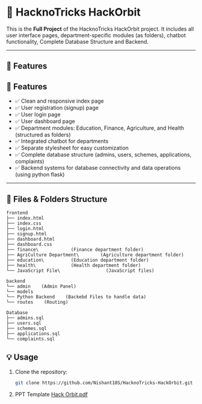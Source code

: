 # 🌟 HacknoTricks HackOrbit

This is the **Full Project** of the HacknoTricks HackOrbit project. It includes all user interface pages, department-specific modules (as folders), chatbot functionality, Complete Database Structure and Backend.

---

## 🚀 Features

## 🚀 Features

- ✅ Clean and responsive index page
- ✅ User registration (signup) page
- ✅ User login page
- ✅ User dashboard page
- ✅ Department modules: Education, Finance, Agriculture, and Health (structured as folders)
- ✅ Integrated chatbot for departments
- ✅ Separate stylesheet for easy customization
- ✅ Complete database structure (admins, users, schemes, applications, complaints)
- ✅ Backend systems for database connectivity and data operations (using python flask)


---

## 📄 Files & Folders Structure 

```plaintext
frontend
├── index.html
├── index.css
├── login.html
├── signup.html
├── dashboard.html
├── dashboard.css
├── finance\            (Finance department folder)
├── AgriCulture Department\        (Agriculture department folder)
├── education\          (Education department folder)
├── health\             (Health department folder)
└── JavaScript File\                 (JavaScript files)

backend
└── admin    (Admin Panel)
└── models    
└── Python Backend    (Backebd Files to handle data)
└── routes    (Routing)

Database
├── admins.sql
├── users.sql
├── schemes.sql
├── applications.sql
└── complaints.sql
```


## 💡 Usage

1. Clone the repository:
   ```bash
   git clone https://github.com/Nishant18S/HacknoTricks-HackOrbit.git

2. PPT Template
   [Hack Orbit.pdf](https://github.com/user-attachments/files/21118080/Hack.Orbit_11zon.pdf)

